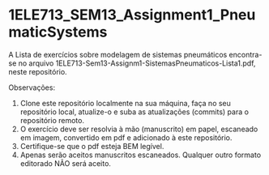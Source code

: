 # 1ELE713_SEM13_Assignment1_PneumaticSystems

A Lista de exercícios sobre modelagem de sistemas pneumáticos encontra-se no arquivo 1ELE713-Sem13-Assignm1-SistemasPneumaticos-Lista1.pdf, neste repositório.

Observações:

1. Clone este repositório localmente na sua máquina, faça no seu repositório local, atualize-o e suba as atualizações (commits) para o repositório remoto.
2. O exercício deve ser resolvia à mão (manuscrito) em papel, escaneado em imagem, convertido em pdf e adicionado à este repositório.
3. Certifique-se que o pdf esteja BEM legível.
4. Apenas serão aceitos manuscritos escaneados. Qualquer outro formato editorado NÃO será aceito.
